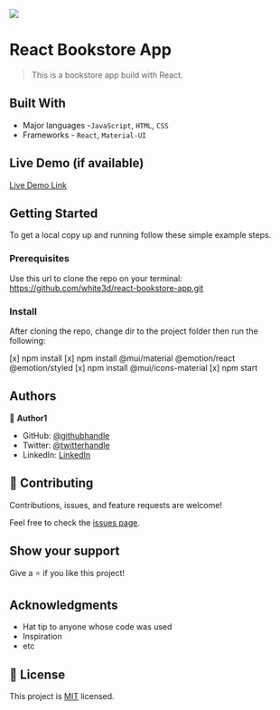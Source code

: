 ![](https://img.shields.io/badge/Microverse-blueviolet)

# React Bookstore App

> This is a bookstore app build with React.


## Built With

- Major languages -`JavaScript`, `HTML`, `CSS`
- Frameworks - `React`, `Material-UI`

## Live Demo (if available)

[Live Demo Link](http://edwardodhiambo.me/react-bookstore-app/)


## Getting Started


To get a local copy up and running follow these simple example steps.

### Prerequisites
Use this url to clone the repo on your terminal: https://github.com/white3d/react-bookstore-app.git

### Install
After cloning the repo, change dir to the project folder then run the following:

 [x] npm install
 [x] npm install @mui/material @emotion/react @emotion/styled
 [x] npm install @mui/icons-material
 [x] npm start



## Authors

👤 **Author1**

- GitHub: [@githubhandle](https://github.com/githubhandle)
- Twitter: [@twitterhandle](https://twitter.com/twitterhandle)
- LinkedIn: [LinkedIn](https://linkedin.com/in/linkedinhandle)


## 🤝 Contributing

Contributions, issues, and feature requests are welcome!

Feel free to check the [issues page](https://github.com/white3d/react-bookstore-app/issues).

## Show your support

Give a ⭐️ if you like this project!

## Acknowledgments

- Hat tip to anyone whose code was used
- Inspiration
- etc

## 📝 License

This project is [MIT](./MIT.md) licensed.
